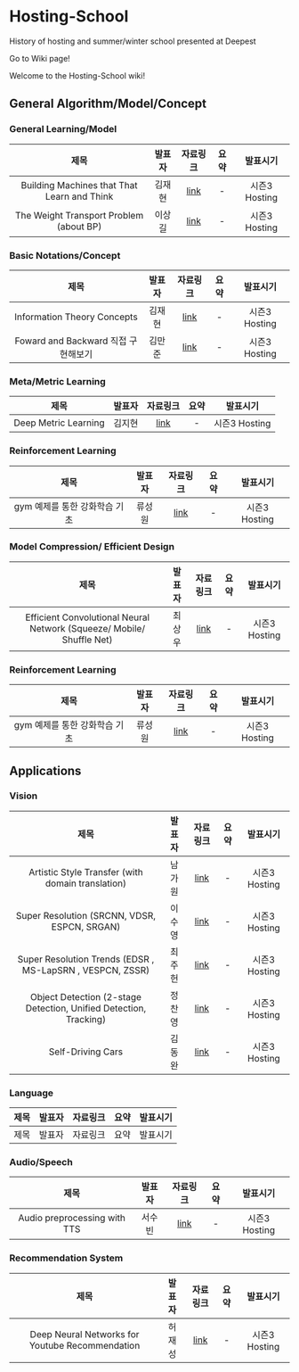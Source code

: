 # Hosting-School
History of hosting and summer/winter school presented at Deepest

Go to Wiki page!

Welcome to the Hosting-School wiki!

## General Algorithm/Model/Concept

### General Learning/Model
| 제목 | 발표자 | 자료링크 | 요약 | 발표시기 |
| :--: | :--: | :--: |:--: | :--: |
|Building Machines that That Learn and Think| 김재현|[link](https://cafe.naver.com/deepestai?iframe_url=/ArticleRead.nhn%3Fclubid=29088238%26page=2%26menuid=20%26boardtype=L%26articleid=101%26referrerAllArticles=false)| - | 시즌3 Hosting |
| The Weight Transport Problem (about BP) | 이상길 | [link](https://cafe.naver.com/deepestai?iframe_url=/ArticleRead.nhn%3Fclubid=29088238%26page=2%26menuid=20%26boardtype=L%26articleid=105%26referrerAllArticles=false) | - | 시즌3 Hosting |

### Basic Notations/Concept
| 제목 | 발표자 | 자료링크 | 요약 | 발표시기 |
| :--: | :--: | :--: |:--: | :--: |
|Information Theory Concepts| 김재현 |[link](https://cafe.naver.com/deepestai?iframe_url=/ArticleRead.nhn%3Fclubid=29088238%26page=2%26menuid=20%26boardtype=L%26articleid=113%26referrerAllArticles=false)| - | 시즌3 Hosting |
|Foward and Backward 직접 구현해보기| 김만준 |[link](https://cafe.naver.com/deepestai?iframe_url=/ArticleRead.nhn%3Fclubid=29088238%26page=1%26menuid=20%26boardtype=L%26articleid=122%26referrerAllArticles=false)| - | 시즌3 Hosting |


### Meta/Metric Learning
| 제목 | 발표자 | 자료링크 | 요약 | 발표시기 |
| :----------------------------------------------------------: | :--: | :--: |:--: | :--: |
| Deep Metric Learning | 김지현 | [link](https://cafe.naver.com/deepestai?iframe_url=/ArticleRead.nhn%3Fclubid=29088238%26page=1%26menuid=20%26boardtype=L%26articleid=119%26referrerAllArticles=false) | - | 시즌3 Hosting |


### Reinforcement Learning
| 제목 | 발표자 | 자료링크 | 요약 | 발표시기 |
| :--: | :--: | :--: |:--: | :--: |
| gym 예제를 통한 강화학습 기초 | 류성원 | [link](https://cafe.naver.com/deepestai?iframe_url=/ArticleRead.nhn%3Fclubid=29088238%26page=2%26menuid=20%26boardtype=L%26articleid=107%26referrerAllArticles=false) | - | 시즌3 Hosting |


### Model Compression/ Efficient Design
| 제목 | 발표자 | 자료링크 | 요약 | 발표시기 |
| :----------------------------------------------------------: | :--: | :--: |:--: | :--: |
| Efficient Convolutional Neural Network (Squeeze/ Mobile/ Shuffle Net) | 최상우 | [link](https://cafe.naver.com/deepestai?iframe_url=/ArticleRead.nhn%3Fclubid=29088238%26page=1%26menuid=20%26boardtype=L%26articleid=124%26referrerAllArticles=false) | - | 시즌3 Hosting |


### Reinforcement Learning
| 제목 | 발표자 | 자료링크 | 요약 | 발표시기 |
| :--: | :--: | :--: |:--: | :--: |
| gym 예제를 통한 강화학습 기초 | 류성원 | [link](https://cafe.naver.com/deepestai?iframe_url=/ArticleRead.nhn%3Fclubid=29088238%26page=2%26menuid=20%26boardtype=L%26articleid=107%26referrerAllArticles=false) | - | 시즌3 Hosting |


## Applications
### Vision
| 제목 | 발표자 | 자료링크 | 요약 | 발표시기 |
| :--: | :--: | :--: |:--: | :--: |
| Artistic Style Transfer (with domain translation)| 남가원 | [link](https://cafe.naver.com/deepestai?iframe_url=/ArticleRead.nhn%3Fclubid=29088238%26page=2%26menuid=20%26boardtype=L%26articleid=115%26referrerAllArticles=false) | - | 시즌3 Hosting |
| Super Resolution (SRCNN, VDSR, ESPCN, SRGAN) | 이수영 | [link](https://cafe.naver.com/deepestai?iframe_url=/ArticleRead.nhn%3Fclubid=29088238%26page=1%26menuid=20%26boardtype=L%26articleid=120%26referrerAllArticles=false) | - | 시즌3 Hosting |
| Super Resolution Trends (EDSR , MS-LapSRN , VESPCN, ZSSR) | 최주헌 | [link](https://cafe.naver.com/deepestai?iframe_url=/ArticleRead.nhn%3Fclubid=29088238%26page=1%26menuid=20%26boardtype=L%26articleid=125%26referrerAllArticles=false) | - | 시즌3 Hosting |
| Object Detection (2-stage Detection, Unified Detection, Tracking) | 정찬영 | [link](https://cafe.naver.com/deepestai?iframe_url=/ArticleRead.nhn%3Fclubid=29088238%26page=1%26menuid=20%26boardtype=L%26articleid=121%26referrerAllArticles=false) | - | 시즌3 Hosting |
| Self-Driving Cars | 김동완 | [link](https://cafe.naver.com/deepestai?iframe_url=/ArticleRead.nhn%3Fclubid=29088238%26page=1%26menuid=20%26boardtype=L%26articleid=123%26referrerAllArticles=false) | - | 시즌3 Hosting |


### Language
| 제목 | 발표자 | 자료링크 | 요약 | 발표시기 |
| :--: | :--: | :--: |:--: | :--: |
| 제목 | 발표자 | 자료링크 | 요약 | 발표시기 |

### Audio/Speech
| 제목 | 발표자 | 자료링크 | 요약 | 발표시기 |
| :--: | :--: | :--: |:--: | :--: |
| Audio preprocessing with TTS | 서수빈 | [link](https://cafe.naver.com/deepestai?iframe_url=/ArticleRead.nhn%3Fclubid=29088238%26page=2%26menuid=20%26boardtype=L%26articleid=108%26referrerAllArticles=false) | - | 시즌3 Hosting |

### Recommendation System
| 제목 | 발표자 | 자료링크 | 요약 | 발표시기 |
| :-----: | :------------------------------------------------: | :------------------------: |:--: | :--: |
| Deep Neural Networks for Youtube Recommendation | 허재성 | [link](https://cafe.naver.com/deepestai?iframe_url=/ArticleRead.nhn%3Fclubid=29088238%26page=2%26menuid=20%26boardtype=L%26articleid=109%26referrerAllArticles=false) | - | 시즌3 Hosting |
